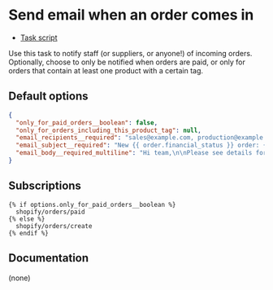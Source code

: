 # Send email when an order comes in

* [Task script](./script.liquid)

Use this task to notify staff (or suppliers, or anyone!) of incoming orders. Optionally, choose to only be notified when orders are paid, or only for orders that contain at least one product with a certain tag.

## Default options

```json
{
  "only_for_paid_orders__boolean": false,
  "only_for_orders_including_this_product_tag": null,
  "email_recipients__required": "sales@example.com, production@example.com",
  "email_subject__required": "New {{ order.financial_status }} order: {{ order.name }}",
  "email_body__required_multiline": "Hi team,\n\nPlease see details for order {{ order.name }}:\n\nhttps://{{ shop.myshopify_domain }}/admin/orders/{{ order.id }}\n\nThanks,\n- Mechanic, for {{ shop.name }}"
}
```

## Subscriptions

```liquid
{% if options.only_for_paid_orders__boolean %}
  shopify/orders/paid
{% else %}
  shopify/orders/create
{% endif %}
```

## Documentation

(none)
